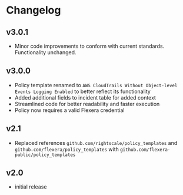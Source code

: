 # Changelog

## v3.0.1

- Minor code improvements to conform with current standards. Functionality unchanged.

## v3.0.0

- Policy template renamed to `AWS CloudTrails Without Object-level Events Logging Enabled` to better reflect its functionality
- Added additional fields to incident table for added context
- Streamlined code for better readability and faster execution
- Policy now requires a valid Flexera credential

## v2.1

- Replaced references `github.com/rightscale/policy_templates` and `github.com/flexera/policy_templates` with `github.com/flexera-public/policy_templates`

## v2.0

- initial release
